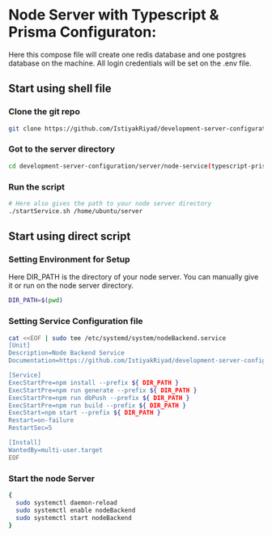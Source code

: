 # Node Server with Typescript & Prisma Configuraton:

Here this compose file will create one redis database and one postgres database on the machine. 
All login credentials will be set on the .env file.

## Start using shell file

### Clone the git repo
``` bash
git clone https://github.com/IstiyakRiyad/development-server-configuration
```

### Got to the server directory
``` bash
cd development-server-configuration/server/node-service(typescript-prisma)
```

### Run the script
```bash
# Here also gives the path to your node server directory
./startService.sh /home/ubuntu/server
```

## Start using direct script
### Setting Environment for Setup

Here DIR_PATH is the directory of your node server. You can manually give it or run on the node server directory.

```bash
DIR_PATH=$(pwd)
```


### Setting Service Configuration file

```bash
cat <<EOF | sudo tee /etc/systemd/system/nodeBackend.service
[Unit]
Description=Node Backend Service
Documentation=https://github.com/IstiyakRiyad/development-server-configuration/blob/main/server/node-service/README.md

[Service]
ExecStartPre=npm install --prefix ${ DIR_PATH }
ExecStartPre=npm run generate --prefix ${ DIR_PATH }
ExecStartPre=npm run dbPush --prefix ${ DIR_PATH }
ExecStartPre=npm run build --prefix ${ DIR_PATH }
ExecStart=npm start --prefix ${ DIR_PATH }
Restart=on-failure
RestartSec=5

[Install]
WantedBy=multi-user.target
EOF
```

### Start the node Server
```bash
{
  sudo systemctl daemon-reload
  sudo systemctl enable nodeBackend
  sudo systemctl start nodeBackend
}
```

